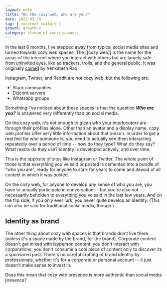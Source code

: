 ```yaml
---
layout: note
title: "On the cozy web, who are you?"
date: 2022-03-28
tag: [ internet culture ]
growth: growth-x
category: stream of consciousness
---
```


In the last 6 months, I've stepped away from typical social media sites and turned towards cozy web spaces. The [[cozy web]] is the name for the areas of the internet where you interact with others but are largely safe from uninvited eyes, like ad trackers, trolls, and the general public. It was originally [coined](https://studio.ribbonfarm.com/p/the-extended-internet-universe) by Venkatesh Rao. 

Instagram, Twitter, and Reddit are *not* cozy web, but the following are:

- Slack communities
- Discord servers
- Whatsapp groups

Something I've noticed about these spaces is that the question ***Who are you?*** is answered very differently than on social media.

On the cozy web, it's not enough to glean who your interlocutors are through their profiles alone. Other than an avatar and a display name, cozy web profiles offer very little information about that person. In order to get a real feel for who someone is, you need to actually see them interacting repeatedly over a period of time -- how do they type? What do they say? What reacts do they use? Identity is developed actively, and over time.

This is the opposite of sites like Instagram or Twitter. The whole point of those is that everything you've said or posted is cemented into a bundle of "who you are", ready for anyone to stalk for years to come and devoid of all context in which it was posted.

On the cozy web, for anyone to develop *any* sense of who you are, you have to actually participate in conversation -- but you're also not necessarily beholden to everything you've said in the last few years. And on the flip side, if you only ever lurk, you never quite develop an identity. (This can also be said for traditional social media, though.)

## Identity as brand

The other thing about cozy web spaces is that brands don't live there (unless it's a space made by the brand, for the brand). Corporate content doesn't get mixed with layperson content: you don't interact with corporations, you don't consume a cool piece of content only to discover its a sponsored post. There's no careful crafting of brand identity by professionals, whether it's for a corporate or personal account -- it just doesn't make sense to invest in. 

Does this mean that cozy web presence is more authentic than social media presence? 